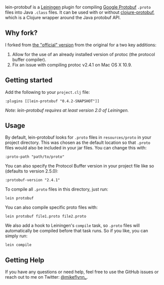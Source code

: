 lein-protobuf is a [Leiningen](https://github.com/technomancy/leiningen) plugin for compiling
[Google Protobuf](http://code.google.com/p/protobuf/) `.proto` files into Java `.class` files. It
can be used with or without [clojure-protobuf](https://github.com/flatland/clojure-protobuf), which
is a Clojure wrapper around the Java protobuf API.

## Why fork?

I forked from [the "official" version](https://github.com/flatland/lein-protobuf) from the original for a two key additions:
1. Allow for the use of an already installed version of protoc (the protocol buffer compiler).
2. Fix an issue with compiling protoc v2.4.1 on Mac OS X 10.9.

## Getting started

Add the following to your `project.clj` file:

    :plugins [[lein-protobuf "0.4.2-SNAPSHOT"]]

*Note: lein-protobuf requires at least version 2.0 of Leiningen.*

## Usage

By default, lein-protobuf looks for `.proto` files in `resources/proto` in your project
directory. This was chosen as the default location so that `.proto` files would also be included in
your jar files. You can change this with:

    :proto-path "path/to/proto"

You can also specify the Protocol Buffer version in your project file like so (defaults to version 2.5.0):

    :protobuf-version "2.4.1"

To compile all `.proto` files in this directory, just run:

    lein protobuf

You can also compile specific proto files with:

    lein protobuf file1.proto file2.proto

We also add a hook to Leiningen's `compile` task, so `.proto` files will automatically be compiled
before that task runs. So if you like, you can simply run:

    lein compile


## Getting Help

If you have any questions or need help, feel free to use the GitHub issues or reach out to me on Twitter: [@mikeflynn_](http://twitter.com/mikeflynn_).
